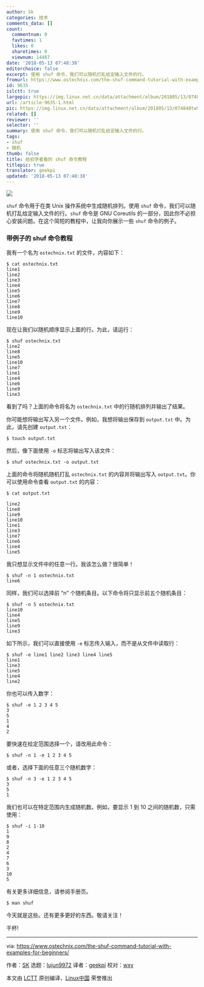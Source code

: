 ```yaml
---
author: Sk
categories: 技术
comments_data: []
count:
  commentnum: 0
  favtimes: 1
  likes: 0
  sharetimes: 0
  viewnum: 14467
date: '2018-05-13 07:48:38'
editorchoice: false
excerpt: 使用 shuf 命令，我们可以随机打乱给定输入文件的行。
fromurl: https://www.ostechnix.com/the-shuf-command-tutorial-with-examples-for-beginners/
id: 9635
islctt: true
largepic: https://img.linux.net.cn/data/attachment/album/201805/13/074840tw9rfrjwmzrmm9jb.png
url: /article-9635-1.html
pic: https://img.linux.net.cn/data/attachment/album/201805/13/074840tw9rfrjwmzrmm9jb.png.thumb.jpg
related: []
reviewer: ''
selector: ''
summary: 使用 shuf 命令，我们可以随机打乱给定输入文件的行。
tags:
- shuf
- 随机
thumb: false
title: 给初学者看的 shuf 命令教程
titlepic: true
translator: geekpi
updated: '2018-05-13 07:48:38'
---
```


![](/data/attachment/album/201805/13/074840tw9rfrjwmzrmm9jb.png)


`shuf` 命令用于在类 Unix 操作系统中生成随机排列。使用 `shuf` 命令，我们可以随机打乱给定输入文件的行。`shuf` 命令是 GNU Coreutils 的一部分，因此你不必担心安装问题。在这个简短的教程中，让我向你展示一些 `shuf` 命令的例子。


### 带例子的 shuf 命令教程


我有一个名为 `ostechnix.txt` 的文件，内容如下：



```
$ cat ostechnix.txt
line1
line2
line3
line4
line5
line6
line7
line8
line9
line10

```

现在让我们以随机顺序显示上面的行。为此，请运行：



```
$ shuf ostechnix.txt
line2
line8
line5
line10
line7
line1
line4
line6
line9
line3

```

看到了吗？上面的命令将名为 `ostechnix.txt` 中的行随机排列并输出了结果。


你可能想将输出写入另一个文件。例如，我想将输出保存到 `output.txt` 中。为此，请先创建 `output.txt`：



```
$ touch output.txt

```

然后，像下面使用 `-o` 标志将输出写入该文件：



```
$ shuf ostechnix.txt -o output.txt

```

上面的命令将随机随机打乱 `ostechnix.txt` 的内容并将输出写入 `output.txt`。你可以使用命令查看 `output.txt` 的内容：



```
$ cat output.txt

line2
line8
line9
line10
line1
line3
line7
line6
line4
line5

```

我只想显示文件中的任意一行。我该怎么做？很简单！



```
$ shuf -n 1 ostechnix.txt
line6

```

同样，我们可以选择前 “n” 个随机条目。以下命令将只显示前五个随机条目：



```
$ shuf -n 5 ostechnix.txt
line10
line4
line5
line9
line3

```

如下所示，我们可以直接使用 `-e` 标志传入输入，而不是从文件中读取行：



```
$ shuf -e line1 line2 line3 line4 line5
line1
line3
line5
line4
line2

```

你也可以传入数字：



```
$ shuf -e 1 2 3 4 5
3
5
1
4
2

```

要快速在给定范围选择一个，请改用此命令：



```
$ shuf -n 1 -e 1 2 3 4 5

```

或者，选择下面的任意三个随机数字：



```
$ shuf -n 3 -e 1 2 3 4 5
3
5
1

```

我们也可以在特定范围内生成随机数。例如，要显示 1 到 10 之间的随机数，只需使用：



```
$ shuf -i 1-10
1
9
8
2
4
7
6
3
10
5

```

有关更多详细信息，请参阅手册页。



```
$ man shuf

```

今天就是这些。还有更多更好的东西。敬请关注！


干杯!




---


via: <https://www.ostechnix.com/the-shuf-command-tutorial-with-examples-for-beginners/>


作者：[SK](https://www.ostechnix.com/author/sk/) 选题：[lujun9972](https://github.com/lujun9972) 译者：[geekpi](https://github.com/geekpi) 校对：[wxy](https://github.com/wxy)


本文由 [LCTT](https://github.com/LCTT/TranslateProject) 原创编译，[Linux中国](https://linux.cn/) 荣誉推出